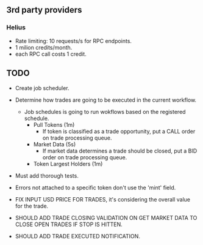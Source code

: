 ## 3rd party providers
### Helius
- Rate limiting: 10 requests/s for RPC endpoints.
- 1 milion credits/month.
- each RPC call costs 1 credit.

## TODO
- Create job scheduler.
- Determine how trades are going to be executed in the current workflow.
    - Job schedules is going to run wokflows based on the registered schedule.
        - Pull Tokens (1m)
            - If token is classified as a trade opportunity, put a CALL order on trade processing queue.
        - Market Data (5s)
            - If market data determines a trade should be closed, put a BID order on trade processing queue.
        - Token Largest Holders (1m)
- Must add thorough tests.
- Errors not attached to a specific token don't use the 'mint' field.

- FIX INPUT USD PRICE FOR TRADES, it's considering the overall value for the trade.
- SHOULD ADD TRADE CLOSING VALIDATION ON GET MARKET DATA TO CLOSE OPEN TRADES IF STOP IS HITTEN.
- SHOULD ADD TRADE EXECUTED NOTIFICATION.
